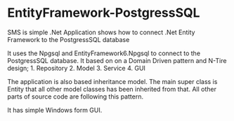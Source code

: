 # EntityFramework-PostgressSQL

SMS is simple .Net Application shows how to connect .Net Entity Framework to the PostgressSQL database

It uses the Npgsql and EntityFramework6.Npgsql to connect to the PostgressSQL database. It based on on a Domain Driven pattern and N-Tire design;
	1. Repository
	2. Model
	3. Service
	4. GUI
	
The application is also based inheritance model. The main super class is Entity that all other model classes has been inherited from that. All other parts of source code are following this pattern.
	
It has simple Windows form GUI. 